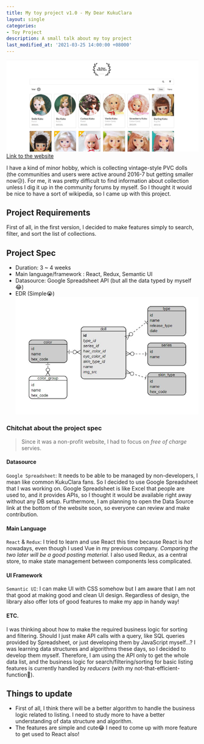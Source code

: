 ```yaml
---
title: My toy project v1.0 - My Dear KukuClara
layout: single
categories:
- Toy Project
description: A small talk about my toy project
last_modified_at: '2021-03-25 14:00:00 +08000'
---
```


![Screenshot](/assets/images/screenshot-mdk-v1.JPG)
[Link to the website](https://my-dear-kukuclara.netlify.app/)

I have a kind of minor hobby, which is collecting vintage-style PVC dolls (the communities and users were active around 2016-7 but getting smaller now😥). For me, it was pretty difficult to find information about collection unless I dig it up in the community forums by myself. So I thought it would be nice to have a sort of wikipedia, so I came up with this project.

## Project Requirements
First of all, in the first version, I decided to make features simply to search, filter, and sort the list of collections.

## Project Spec
* Duration: 3 ~ 4 weeks
* Main language/framework : React, Redux, Semantic UI
* Datasource: Google Spreadsheet API (but all the data typed by myself😂)
* EDR (Simple😭)
![ERD](/assets/images/erd-mdk-v1.JPG)

### Chitchat about the project spec
> Since it was a non-profit website, I had to focus on *free of charge* servies.

#### Datasource
`Google Spreadsheet`: It needs to be able to be managed by non-developers, I mean like common KukuClara fans. So I decided to use Google Spreadsheet that I was working on. Google Spreadsheet is like Excel that people are used to, and it provides APIs, so I thought it would be available right away without any DB setup. Furthermore, I am planning to open the Data Source link at the bottom of the website soon, so everyone can review and make contribution.

#### Main Language
`React` & `Redux`: I tried to learn and use React this time because React is *hot* nowadays, even though I used Vue in my previous company. *Comparing the two later will be a good posting material.* I also used Redux, as a central store, to make state management between components less complicated.

#### UI Framework
`Semantic UI`: I can make UI with CSS somehow but I am aware that I am not that good at making good and clean UI design. Regardless of design, the library also offer lots of good features to make my app in handy way!

#### ETC.
I was thinking about how to make the required business logic for sorting and filtering. Should I just make API calls with a query, like SQL queries provided by Spreadsheet, or just developing them by JavaScript myself...? I was learning data structures and algorithms these days, so I decided to develop them myself. Therefore, I am using the API only to get the whole data list, and the business logic for search/filtering/sorting for basic listing features is currently handled by *reducers* (with my not-that-efficient-function🤔).

## Things to update
* First of all, I think there will be a better algorithm to handle the business logic related to listing. I need to study more to have a better understanding of data structure and algorithm.
* The features are simple and cute😂 I need to come up with more feature to get used to React also!
